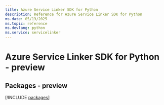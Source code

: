 ```yaml
---
title: Azure Service Linker SDK for Python
description: Reference for Azure Service Linker SDK for Python
ms.date: 05/13/2025
ms.topic: reference
ms.devlang: python
ms.service: servicelinker
---
```

# Azure Service Linker SDK for Python - preview
## Packages - preview
[!INCLUDE [packages](service-linker-index.md)]